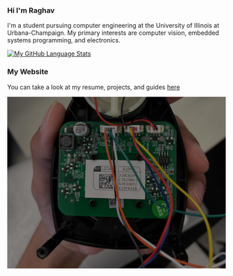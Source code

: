 ### Hi I'm Raghav

<!--
**MythicalCow/MythicalCow** is a ✨ _special_ ✨ repository because its `README.md` (this file) appears on your GitHub profile.

Here are some ideas to get you started:

- 🔭 I’m currently working on ...
- 🌱 I’m currently learning ...
- 👯 I’m looking to collaborate on ...
- 🤔 I’m looking for help with ...
- 💬 Ask me about ...
- 📫 How to reach me: ...
- 😄 Pronouns: ...
- ⚡ Fun fact: ...
-->

I'm a student pursuing computer engineering at the University of Illinois at Urbana-Champaign. My primary interests are computer vision, embedded systems programming, and electronics.

[![My GitHub Language Stats](https://github-readme-stats.vercel.app/api/top-langs/?username=MythicalCow&langs_count=10&theme=tokyonight)]()


### My Website

You can take a look at my resume, projects, and guides [here](https://mythicalcow.github.io/)

![image](lidar.jpg)
